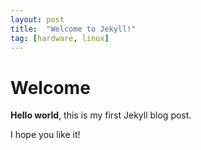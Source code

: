 ```yaml
---
layout: post
title:  "Welcome to Jekyll!"
tag: [hardware, linux]
---
```


# Welcome

**Hello world**, this is my first Jekyll blog post.

I hope you like it!